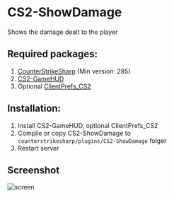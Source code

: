 # CS2-ShowDamage
Shows the damage dealt to the player

## Required packages:
1. [CounterStrikeSharp](https://github.com/roflmuffin/CounterStrikeSharp/) (Min version: 285)
2. [CS2-GameHUD](https://github.com/darkerz7/CS2-GameHUD/)
3. Optional [ClientPrefs_CS2](https://github.com/darkerz7/ClientPrefs_CS2/)

## Installation:
1. Install CS2-GameHUD, optional ClientPrefs_CS2
2. Compile or copy CS2-ShowDamage to `counterstrikesharp/plugins/CS2-ShowDamage` folger
3. Restart server

## Screenshot
![screen](https://github.com/user-attachments/assets/4b146d9d-e180-4c17-8eb6-5ec0b2ede724)
